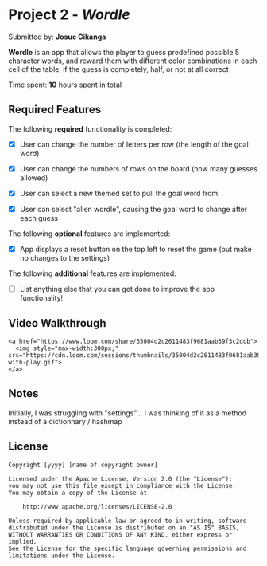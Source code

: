 # Project 2 - *Wordle*

Submitted by: **Josue Cikanga**

**Wordle** is an app that allows the player to guess predefined possible 5 character words, and reward them with different color combinations in each cell of the table, if the guess is completely, half, or not at all correct 

Time spent: **10** hours spent in total

## Required Features

The following **required** functionality is completed:

- [X] User can change the number of letters per row (the length of the goal word)
- [X] User can change the numbers of rows on the board (how many guesses allowed)
- [X] User can select a new themed set to pull the goal word from
- [X] User can select "alien wordle", causing the goal word to change after each guess


The following **optional** features are implemented:

- [X] App displays a reset button on the top left to reset the game (but make no changes to the settings)

The following **additional** features are implemented:

- [ ] List anything else that you can get done to improve the app functionality!

## Video Walkthrough

    <a href="https://www.loom.com/share/35004d2c2611483f9681aab39f3c2dcb">
      <img style="max-width:300px;" src="https://cdn.loom.com/sessions/thumbnails/35004d2c2611483f9681aab39f3c2dcb-with-play.gif">
    </a>

## Notes

Initially, I was struggling with "settings"... I was thinking of it as a method instead of a dictionnary / hashmap

## License

    Copyright [yyyy] [name of copyright owner]

    Licensed under the Apache License, Version 2.0 (the "License");
    you may not use this file except in compliance with the License.
    You may obtain a copy of the License at

        http://www.apache.org/licenses/LICENSE-2.0

    Unless required by applicable law or agreed to in writing, software
    distributed under the License is distributed on an "AS IS" BASIS,
    WITHOUT WARRANTIES OR CONDITIONS OF ANY KIND, either express or implied.
    See the License for the specific language governing permissions and
    limitations under the License.
